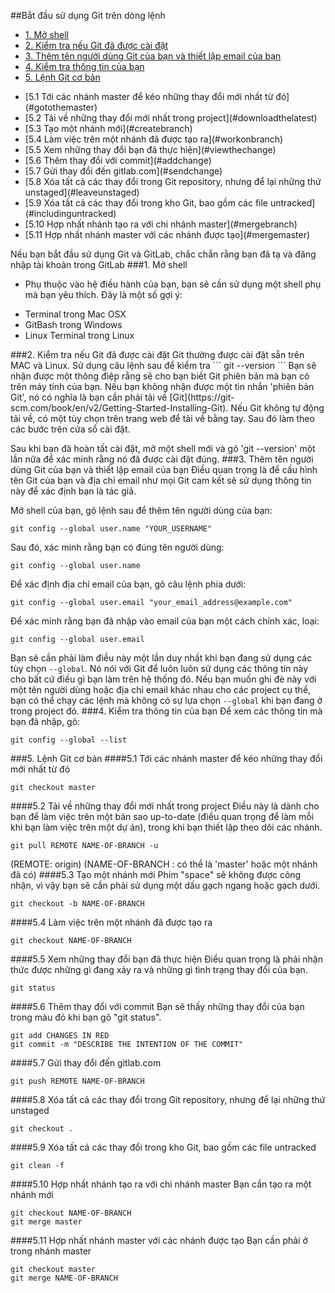 ##Bắt đầu sử dụng Git trên dòng lệnh 
- [1. Mở shell](#openshell) 
- [2. Kiểm tra nếu Git đã được cài đặt](#checkgit) 
- [3. Thêm tên người dùng Git của bạn và thiết lập email của bạn](#addgit) 
- [4. Kiểm tra thông tin của bạn](#checkinfo) 
- [5. Lệnh Git cơ bản](#basicgit) 
<ul>
<li>[5.1 Tới các nhánh master để kéo những thay đổi mới nhất từ đó](#gotothemaster) 
<li>[5.2 Tải về những thay đổi mới nhất trong project](#downloadthelatest) 
<li>[5.3 Tạo một nhánh mới](#createbranch) 
<li>[5.4 Làm việc trên một nhánh đã được tạo ra](#workonbranch)
<li>[5.5 Xem những thay đổi bạn đã thực hiện](#viewthechange) 
<li>[5.6 Thêm thay đổi với commit](#addchange) 
<li>[5.7 Gửi thay đổi đến gitlab.com](#sendchange) 
<li>[5.8 Xóa tất cả các thay đổi trong Git repository, nhưng để lại những thứ unstaged](#leaveunstaged) 
<li>[5.9 Xóa tất cả các thay đổi trong kho Git, bao gồm các file untracked](#includinguntracked) 
<li>[5.10 Hợp nhất nhánh tạo ra với chi nhánh master](#mergebranch) 
<li>[5.11 Hợp nhất nhánh master với các nhánh được tạo](#mergemaster)
</ul>


Nếu bạn bắt đầu sử dụng Git và GitLab, chắc chắn rằng bạn đã tạ và đăng nhập tài khoản trong GitLab
<a name="openshell"></a>
###1. Mở shell 
- Phụ thuộc vào hệ điều hành của bạn, bạn sẽ cần sử dụng một shell phụ mà bạn yêu thích. Đây là một số gợi ý:
<ul>
<li>Terminal trong Mac OSX</li>
<li>GitBash trong Windows</li>
<li>Linux Terminal trong Linux</li>
</ul>
<a name="checkgit"></a>
###2. Kiểm tra nếu Git đã được cài đặt
<a name="addgit"></a>
Git thường được cài đặt sẵn trên MAC và Linux.
Sử dụng câu lệnh sau để kiểm tra
```
git --version
```
Bạn sẽ nhận được một thông điệp rằng sẽ cho bạn biết Git phiên bản mà bạn có trên máy tính của bạn. Nếu bạn không nhận được một tin nhắn 'phiên bản Git', nó có nghĩa là bạn cần phải tải về [Git](https://git-scm.com/book/en/v2/Getting-Started-Installing-Git).
Nếu Git không tự động tải về, có một tùy chọn trên trang web để tải về bằng tay. Sau đó làm theo các bước trên cửa sổ cài đặt. 

Sau khi bạn đã hoàn tất cài đặt, mở một shell mới và gõ 'git --version' một lần nữa để xác minh rằng nó đã được cài đặt đúng.
###3. Thêm tên người dùng Git của bạn và thiết lập email của bạn
Điều quan trọng là để cấu hình tên Git của bạn và địa chỉ email như mọi Git cam kết sẽ sử dụng thông tin này để xác định bạn là tác giả. 

Mở shell của bạn, gõ lệnh sau để thêm tên người dùng của bạn:
```
git config --global user.name "YOUR_USERNAME"
```
Sau đó, xác minh rằng bạn có đúng tên người dùng:
```
git config --global user.name
```
Để xác định địa chỉ email của bạn, gõ câu lệnh phía dưới:
```
git config --global user.email "your_email_address@example.com"
```
Để xác minh rằng bạn đã nhập vào email của bạn một cách chính xác, loại:
```
git config --global user.email
```
Bạn sẽ cần phải làm điều này một lần duy nhất khi bạn đang sử dụng các tùy chọn `--global`. Nó nói với Git để luôn luôn sử dụng các thông tin này cho bất cứ điều gì bạn làm trên hệ thống đó. Nếu bạn muốn ghi đè này với một tên người dùng hoặc địa chỉ email khác nhau cho các project cụ thể, bạn có thể chạy các lệnh mà không có sự lựa chọn `--global` khi bạn đang ở trong project đó.
<a name="checkinfo"></a>
###4. Kiểm tra thông tin của bạn
Để xem các thông tin mà bạn đã nhập, gõ:
```
git config --global --list
```
<a name="basicgit"></a>
###5. Lệnh Git cơ bản
<a name="gotothemaster"></a>
####5.1 Tới các nhánh master để kéo những thay đổi mới nhất từ đó
```
git checkout master
```
<a name="downloadthelatest"></a>
####5.2 Tải về những thay đổi mới nhất trong project
Điều này là dành cho bạn để làm việc trên một bản sao up-to-date (điều quan trọng để làm mỗi khi bạn làm việc trên một dự án), trong khi bạn thiết lập theo dõi các nhánh.
```
git pull REMOTE NAME-OF-BRANCH -u
```
(REMOTE: origin) (NAME-OF-BRANCH : có thể là 'master' hoặc một nhánh đã có)
<a name="createbranch"></a>
####5.3 Tạo một nhánh mới
Phím "space" sẽ không được công nhận, vì vậy bạn sẽ cần phải sử dụng một dấu gạch ngang hoặc gạch dưới.
```
git checkout -b NAME-OF-BRANCH
```
<a name="workonbranch"></a>
####5.4 Làm việc trên một nhánh đã được tạo ra
```
git checkout NAME-OF-BRANCH
```
<a name="viewthechange"></a>
####5.5 Xem những thay đổi bạn đã thực hiện
Điều quan trọng là phải nhận thức được những gì đang xảy ra và những gì tình trạng thay đổi của bạn.
```
git status
```
<a name="addchange"></a>
####5.6 Thêm thay đổi với commit
Bạn sẽ thấy những thay đổi của bạn trong màu đỏ khi bạn gõ "git status".
```
git add CHANGES IN RED
git commit -m "DESCRIBE THE INTENTION OF THE COMMIT"
```
<a name="sendchange"></a>
####5.7 Gửi thay đổi đến gitlab.com
```
git push REMOTE NAME-OF-BRANCH
```
<a name="leaveunstaged"></a>
####5.8 Xóa tất cả các thay đổi trong Git repository, nhưng để lại những thứ unstaged
```
git checkout .
```
<a name="includinguntracked"></a>
####5.9 Xóa tất cả các thay đổi trong kho Git, bao gồm các file untracked
```
git clean -f
```
<a name="mergebranch"></a>
####5.10 Hợp nhất nhánh tạo ra với chi nhánh master
Bạn cần tạo ra một nhánh mới
```
git checkout NAME-OF-BRANCH
git merge master
```
<a name="mergemaster"></a>
####5.11 Hợp nhất nhánh master với các nhánh được tạo
Bạn cần phải ở trong nhánh master
```
git checkout master
git merge NAME-OF-BRANCH
```
